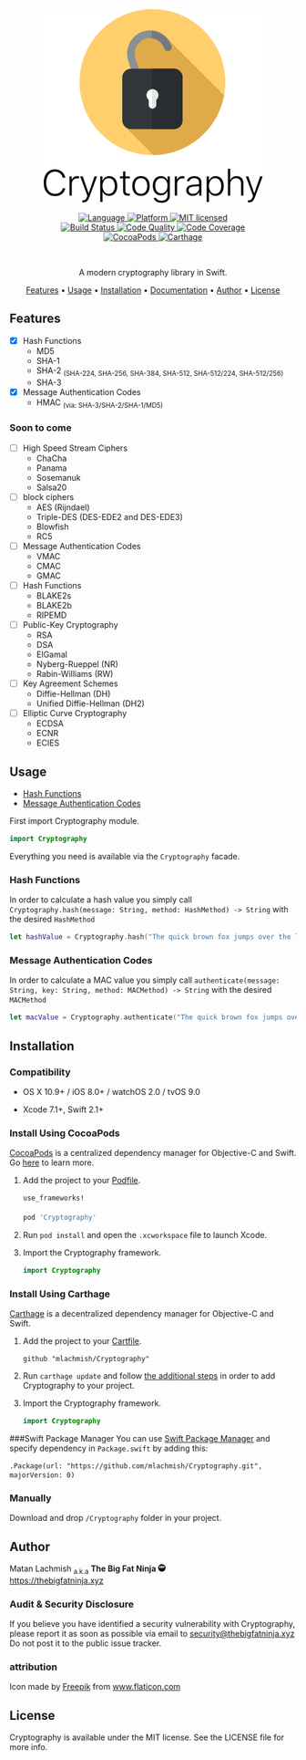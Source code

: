 <p align="center">
<img src="assets/cryptography.png?raw=true" alt="Cryptography">
</p>

<p align = "center">
    <a href="https://developer.apple.com/swift">
      <img src="https://img.shields.io/badge/language-swift-orange.svg?style=flat" alt="Language">
    </a>
    <a href="https://developer.apple.com">
      <img src="https://img.shields.io/badge/platform-linux%20%7C%20osx%20%7C%20ios%20%7C%20watchos%20%7C%20tvos-lightgrey.svg?style=flat" alt="Platform">
    </a>
    <a href="https://raw.githubusercontent.com/mlachmish/Cryptography/blob/master/LICENSE">
      <img src="https://img.shields.io/badge/license-MIT-blue.svg?style=flat" alt="MIT licensed">
    </a>
  <br>
    <a href="https://travis-ci.org/mlachmish/Cryptography">
      <img src="https://travis-ci.org/mlachmish/Cryptography.svg?style=flat&branch=master" alt="Build Status">
    </a>
    <a href="https://www.codacy.com/app/mlachmish/Cryptography">
      <img src="https://api.codacy.com/project/badge/Grade/137aa31f62464045aad5f190123fdf67?style=flat" alt="Code Quality">
    </a>
    <a href="https://codecov.io/gh/mlachmish/Cryptography">
      <img src="https://codecov.io/gh/mlachmish/Cryptography/branch/master/graph/badge.svg?style=flat" alt="Code Coverage">
    </a>
  <br>
      <a href="https://cocoapods.org/pods/Cryptography">
        <img src="https://img.shields.io/cocoapods/v/Cryptography.svg?style=flat"
             alt="CocoaPods">
    </a>
    <a href="https://github.com/Carthage/Carthage">
        <img src="https://img.shields.io/badge/Carthage-compatible-4BC51D.svg?style=flat"
             alt="Carthage">
    </a>
</p>

<br>
<p align="center">A modern cryptography library in Swift.</p>
<p align="center">
  <a href="#features">Features</a>
  • <a href="#usage">Usage</a>
  • <a href="#installation">Installation</a>
  • <a href="http://cocoadocs.org/docsets/Cryptography">Documentation</a>
  • <a href="#author">Author</a>
  • <a href="#license">License</a>
</p>

## Features

- [x] Hash Functions
  - MD5
  - SHA-1
  - SHA-2 <sub>(SHA-224, SHA-256, SHA-384, SHA-512, SHA-512/224, SHA-512/256)</sub>
  - SHA-3
- [x] Message Authentication Codes
  - HMAC <sub>(via: SHA-3/SHA-2/SHA-1/MD5)</sub>

### Soon to come
- [ ] High Speed Stream Ciphers
  - ChaCha
  - Panama
  - Sosemanuk
  - Salsa20
- [ ] block ciphers
  - AES (Rijndael)
  - Triple-DES (DES-EDE2 and DES-EDE3)
  - Blowfish
  - RC5
- [ ] Message Authentication Codes
  - VMAC
  - CMAC
  - GMAC
- [ ] Hash Functions
  - BLAKE2s
  - BLAKE2b
  - RIPEMD
- [ ] Public-Key Cryptography
  - RSA
  - DSA
  - ElGamal
  - Nyberg-Rueppel (NR)
  - Rabin-Williams (RW)
- [ ] Key Agreement Schemes
  - Diffie-Hellman (DH)
  - Unified Diffie-Hellman (DH2)
- [ ] Elliptic Curve Cryptography
  - ECDSA
  - ECNR
  - ECIES

## Usage

* [Hash Functions](#hash-functions)
* [Message Authentication Codes](#message-authentication-codes)

First import Cryptography module.
```swift 
import Cryptography
```
Everything you need is available via the ``` Cryptography ``` facade.

### Hash Functions
In order to calculate a hash value you simply call ``` Cryptography.hash(message: String, method: HashMethod) -> String ``` with the desired ``` HashMethod ```
```swift
let hashValue = Cryptography.hash("The quick brown fox jumps over the lazy dog", method: HashMethod.SHA1) // "2fd4e1c67a2d28fced849ee1bb76e7391b93eb12"
```

### Message Authentication Codes
In order to calculate a MAC value you simply call ``` authenticate(message: String, key: String, method: MACMethod) -> String ``` with the desired ``` MACMethod ```
```swift
let macValue = Cryptography.authenticate("The quick brown fox jumps over the lazy dog", key: "key", method: MACMethod.HMAC(hashMethod: HashMethod.SHA1)) // "de7c9b85b8b78aa6bc8a7a36f70a90701c9db4d9"
```

## Installation

### Compatibility

- OS X 10.9+ / iOS 8.0+ / watchOS 2.0 / tvOS 9.0

- Xcode 7.1+, Swift 2.1+

### Install Using CocoaPods
[CocoaPods](https://cocoapods.org/) is a centralized dependency manager for
Objective-C and Swift. Go [here](https://guides.cocoapods.org/using/index.html)
to learn more.

1. Add the project to your [Podfile](https://guides.cocoapods.org/using/the-podfile.html).

    ```ruby
    use_frameworks!

    pod 'Cryptography'
    ```

2. Run `pod install` and open the `.xcworkspace` file to launch Xcode.

3. Import the Cryptography framework.

    ```swift
    import Cryptography
    ```

### Install Using Carthage
[Carthage](https://github.com/Carthage/Carthage) is a decentralized dependency
manager for Objective-C and Swift.

1. Add the project to your [Cartfile](https://github.com/Carthage/Carthage/blob/master/Documentation/Artifacts.md#cartfile).

    ```
    github "mlachmish/Cryptography"
    ```

2. Run `carthage update` and follow [the additional steps](https://github.com/Carthage/Carthage#getting-started)
   in order to add Cryptography to your project.

3. Import the Cryptography framework.

    ```swift
    import Cryptography
    ```
    
###Swift Package Manager
You can use [Swift Package Manager](https://swift.org/package-manager/) and specify dependency in `Package.swift` by adding this:
```
.Package(url: "https://github.com/mlachmish/Cryptography.git", majorVersion: 0)
```

### Manually
Download and drop ```/Cryptography``` folder in your project.

## Author

Matan Lachmish <sub>a.k.a</sub> <b>The Big Fat Ninja</b> <img src="assets/TheBigFatNinja.png?raw=true" alt="The Big Fat Ninja" width="13"><br>
https://thebigfatninja.xyz

### Audit & Security Disclosure

If you believe you have identified a security vulnerability with Cryptography,<br>
please report it as soon as possible via email to security@thebigfatninja.xyz<br>
Do not post it to the public issue tracker.

### attribution

Icon made by <a title="Freepik" href="http://www.freepik.com">Freepik</a> from <a title="Flaticon" href="http://www.flaticon.com">www.flaticon.com</a>

## License

Cryptography is available under the MIT license. See the LICENSE file for more info.
